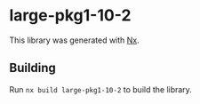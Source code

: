 # large-pkg1-10-2

This library was generated with [Nx](https://nx.dev).

## Building

Run `nx build large-pkg1-10-2` to build the library.
